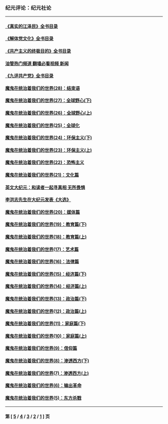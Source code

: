 ### 纪元评论：纪元社论
---
#### [《真实的江泽民》全书目录](../../pages/nsc422/n13721399.md?09010330) 
#### [《解体党文化》全书目录](../../pages/nsc422/n13721157.md?09010330) 
#### [《共产主义的终极目的》全书目录](../../pages/nsc422/n13721048.md?09010330) 
#### [油管热门频道 翻墙必看视频 新闻](ok?09010330)
#### [《九评共产党》全书目录](../../pages/nsc422/n13708085.md?09010330) 
#### [魔鬼在统治着我们的世界(28)：结束语](../../pages/nsc422/n10936246.md?09010330) 
#### [魔鬼在统治着我们的世界(27)：全球野心(下)](../../pages/nsc422/n10928319.md?09010330) 
#### [魔鬼在统治着我们的世界(26)：全球野心(上)](../../pages/nsc422/n10900318.md?09010330) 
#### [魔鬼在统治着我们的世界(25)：全球化](../../pages/nsc422/n10788205.md?09010330) 
#### [魔鬼在统治着我们的世界(24)：环保主义(下)](../../pages/nsc422/n10695307.md?09010330) 
#### [魔鬼在统治着我们的世界(23)：环保主义(上)](../../pages/nsc422/n10688613.md?09010330) 
#### [魔鬼在统治着我们的世界(22)：恐怖主义](../../pages/nsc422/n10614727.md?09010330) 
#### [魔鬼在统治着我们的世界(21)：文化篇](../../pages/nsc422/n10597706.md?09010330) 
#### [英文大纪元：和读者一起寻真相 无所畏惧](../../pages/nsc422/n12542027.md?09010330) 
#### [李洪志先生在大纪元发表《大选》](../../pages/nsc422/n12534746.md?09010330) 
#### [魔鬼在统治着我们的世界(20)：媒体篇](../../pages/nsc422/n10586579.md?09010330) 
#### [魔鬼在统治着我们的世界(19)：教育篇(下)](../../pages/nsc422/n10564808.md?09010330) 
#### [魔鬼在统治着我们的世界(18)：教育篇(上)](../../pages/nsc422/n10526970.md?09010330) 
#### [魔鬼在统治着我们的世界(17)：艺术篇](../../pages/nsc422/n10499093.md?09010330) 
#### [魔鬼在统治着我们的世界(16)：法律篇](../../pages/nsc422/n10485969.md?09010330) 
#### [魔鬼在统治着我们的世界(15)：经济篇(下)](../../pages/nsc422/n10469975.md?09010330) 
#### [魔鬼在统治着我们的世界(14)：经济篇(上)](../../pages/nsc422/n10457370.md?09010330) 
#### [魔鬼在统治着我们的世界(13)：政治篇(下)](../../pages/nsc422/n10448270.md?09010330) 
#### [魔鬼在统治着我们的世界(12)：政治篇(上)](../../pages/nsc422/n10444576.md?09010330) 
#### [魔鬼在统治着我们的世界(11)：家庭篇(下)](../../pages/nsc422/n10440961.md?09010330) 
#### [魔鬼在统治着我们的世界(10)：家庭篇(上)](../../pages/nsc422/n10435448.md?09010330) 
#### [魔鬼在统治着我们的世界(9)：信仰篇](../../pages/nsc422/n10432159.md?09010330) 
#### [魔鬼在统治着我们的世界(8)：渗透西方(下)](../../pages/nsc422/n10429603.md?09010330) 
#### [魔鬼在统治着我们的世界(7)：渗透西方(上)](../../pages/nsc422/n10426013.md?09010330) 
#### [魔鬼在统治着我们的世界(6)：输出革命](../../pages/nsc422/n10421536.md?09010330) 
#### [魔鬼在统治着我们的世界(5)：东方杀戮](../../pages/nsc422/n10417707.md?09010330) 

---
#### 第 [ [5](./5.md?09010330) / [4](./4.md?09010330) / [3](./3.md?09010330) / [2](./2.md?09010330) / [1](./1.md?09010330) ] 页
